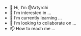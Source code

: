 - 👋 Hi, I’m @Artyrchi
- 👀 I’m interested in ...
- 🌱 I’m currently learning ...
- 💞️ I’m looking to collaborate on ...
- 📫 How to reach me ...

<!---
Artyrchi/Artyrchi is a ✨ special ✨ repository because its `README.md` (this file) appears on your GitHub profile.
You can click the Preview link to take a look at your changes.
--->

